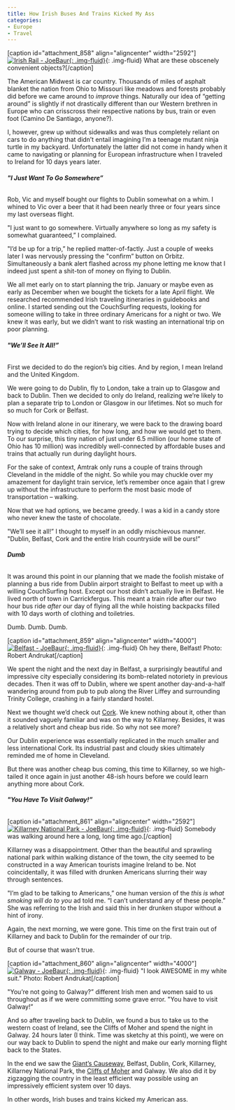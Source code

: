```yaml
---
title: How Irish Buses And Trains Kicked My Ass
categories:
- Europe
- Travel
---
```


[caption id="attachment_858" align="aligncenter" width="2592"][![Irish Rail - JoeBaur](https://withoutapath.com/wp-content/uploads/2014/01/Irish-Rail-JoeBaur.jpg){: .img-fluid}](https://withoutapath.com/wp-content/uploads/2014/01/Irish-Rail-JoeBaur.jpg){: .img-fluid} What are these obscenely convenient objects?[/caption]

The American Midwest is car country. Thousands of miles of asphalt blanket the nation from Ohio to Missouri like meadows and forests probably did before we came around to _improve_ things. Naturally our idea of “getting around” is slightly if not drastically different than our Western brethren in Europe who can crisscross their respective nations by bus, train or even foot (Camino De Santiago, anyone?).

I, however, grew up without sidewalks and was thus completely reliant on cars to do anything that didn’t entail imagining I’m a teenage mutant ninja turtle in my backyard. Unfortunately the latter did not come in handy when it came to navigating or planning for European infrastructure when I traveled to Ireland for 10 days years later.<!-- more -->

###### **"I Just Want To Go Somewhere”**

Rob, Vic and myself bought our flights to Dublin somewhat on a whim. I whined to Vic over a beer that it had been nearly three or four years since my last overseas flight.

"I just want to go somewhere. Virtually anywhere so long as my safety is somewhat guaranteed,” I complained.

"I’d be up for a trip,” he replied matter-of-factly. Just a couple of weeks later I was nervously pressing the "confirm” button on Orbitz. Simultaneously a bank alert flashed across my phone letting me know that I indeed just spent a shit-ton of money on flying to Dublin.

We all met early on to start planning the trip. January or maybe even as early as December when we bought the tickets for a late April flight. We researched recommended Irish traveling itineraries in guidebooks and online. I started sending out the CouchSurfing requests, looking for someone willing to take in three ordinary Americans for a night or two. We knew it was early, but we didn’t want to risk wasting an international trip on poor planning.

###### **"We’ll See It All!”**

First we decided to do the region’s big cities. And by region, I mean Ireland and the United Kingdom.

We were going to do Dublin, fly to London, take a train up to Glasgow and back to Dublin. Then we decided to only do Ireland, realizing we’re likely to plan a separate trip to London or Glasgow in our lifetimes. Not so much for so much for Cork or Belfast.

Now with Ireland alone in our itinerary, we were back to the drawing board trying to decide which cities, for how long, and how we would get to them. To our surprise, this tiny nation of just under 6.5 million (our home state of Ohio has 10 million) was incredibly well-connected by affordable buses and trains that actually run during daylight hours.

For the sake of context, Amtrak only runs a couple of trains through Cleveland in the middle of the night. So while you may chuckle over my amazement for daylight train service, let’s remember once again that I grew up without the infrastructure to perform the most basic mode of transportation – walking.

Now that we had options, we became greedy. I was a kid in a candy store who never knew the taste of chocolate.

"We’ll see it all!” I thought to myself in an oddly mischievous manner. "Dublin, Belfast, Cork and the entire Irish countryside will be ours!”

###### **Dumb**

It was around this point in our planning that we made the foolish mistake of planning a bus ride from Dublin airport straight to Belfast to meet up with a willing CouchSurfing host. Except our host didn’t actually live in Belfast. He lived north of town in Carrickfergus. This meant a train ride after our two hour bus ride _after_ our day of flying all the while hoisting backpacks filled with 10 days worth of clothing and toiletries.

Dumb. Dumb. Dumb.

[caption id="attachment_859" align="aligncenter" width="4000"][![Belfast - JoeBaur](https://withoutapath.com/wp-content/uploads/2014/01/Belfast-JoeBaur.jpg){: .img-fluid}](https://withoutapath.com/wp-content/uploads/2014/01/Belfast-JoeBaur.jpg){: .img-fluid} Oh hey there, Belfast! Photo: Robert Andrukat[/caption]

We spent the night and the next day in Belfast, a surprisingly beautiful and impressive city especially considering its bomb-related notoriety in previous decades. Then it was off to Dublin, where we spent another day-and-a-half wandering around from pub to pub along the River Liffey and surrounding Trinity College, crashing in a fairly standard hostel.

Next we thought we’d check out [Cork](http://www.europeupclose.com/article/24-ishhours-in-cork/#.UJmvlYWmD0h). We knew nothing about it, other than it sounded vaguely familiar and was on the way to Killarney. Besides, it was a relatively short and cheap bus ride. So why not see more?

Our Dublin experience was essentially replicated in the much smaller and less international Cork. Its industrial past and cloudy skies ultimately reminded me of home in Cleveland.

But there was another cheap bus coming, this time to Killarney, so we high-tailed it once again in just another 48-ish hours before we could learn anything more about Cork.

###### **"You Have To Visit Galway!”**

[caption id="attachment_861" align="aligncenter" width="2592"][![Killarney National Park - JoeBaur](https://withoutapath.com/wp-content/uploads/2014/01/Killarney-National-Park-JoeBaur.jpg){: .img-fluid}](https://withoutapath.com/wp-content/uploads/2014/01/Killarney-National-Park-JoeBaur.jpg){: .img-fluid} Somebody was walking around here a long, long time ago.[/caption]

Killarney was a disappointment. Other than the beautiful and sprawling national park within walking distance of the town, the city seemed to be constructed in a way American tourists imagine Ireland to be. Not coincidentally, it was filled with drunken Americans slurring their way through sentences.

"I’m glad to be talking to Americans,” one human version of the _this is what smoking will do to you_ ad told me. “I can’t understand any of these people.” She was referring to the Irish and said this in her drunken stupor without a hint of irony.

Again, the next morning, we were gone. This time on the first train out of Killarney and back to Dublin for the remainder of our trip.

But of course that wasn’t true.

[caption id="attachment_860" align="aligncenter" width="4000"][![Galway - JoeBaur](https://withoutapath.com/wp-content/uploads/2014/01/Galway-JoeBaur.jpg){: .img-fluid}](https://withoutapath.com/wp-content/uploads/2014/01/Galway-JoeBaur.jpg){: .img-fluid} "I look AWESOME in my white suit." Photo: Robert Andrukat[/caption]

"You’re not going to Galway?” different Irish men and women said to us throughout as if we were committing some grave error. "You have to visit Galway!”

And so after traveling back to Dublin, we found a bus to take us to the western coast of Ireland, see the Cliffs of Moher and spend the night in Galway. 24 hours later (I think. Time was sketchy at this point), we were on our way back to Dublin to spend the night and make our early morning flight back to the States.

In the end we saw the [Giant’s Causeway](http://joebaur.tumblr.com/post/52296613001/i-am-trying-to-be-the-giant-of-giants-causeway), Belfast, Dublin, Cork, Killarney, Killarney National Park, the [Cliffs of Moher](http://joebaur.tumblr.com/post/52351446175/my-obnoxiously-cheesy-cliffs-of-moher-pose) and Galway. We also did it by zigzagging the country in the least efficient way possible using an impressively efficient system over 10 days.

In other words, Irish buses and trains kicked my American ass.
